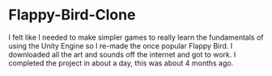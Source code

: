 # Flappy-Bird-Clone
I felt like I needed to make simpler games to really learn the fundamentals of using the Unity Engine so I re-made the once popular Flappy Bird. I downloaded all the art and sounds off the internet and got to work. I completed the project in about a day, this was about 4 months ago.
